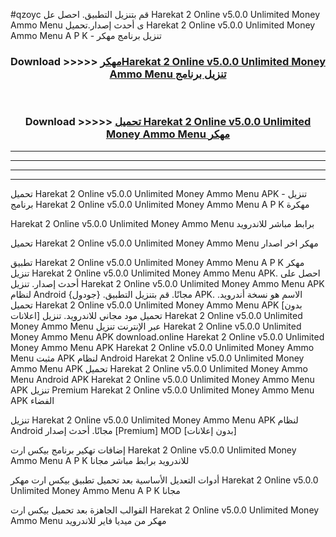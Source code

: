 #qzoyc قم بتنزيل التطبيق. احصل عل Harekat 2 Online v5.0.0 Unlimited Money Ammo Menu  ى أحدث إصدار.تحميل Harekat 2 Online v5.0.0 Unlimited Money Ammo Menu  A P K - تنزيل برنامج مهكر



<div align="center">
<h3>Download >>>>> <a href="https://ar-sites.web.app/?ar= Harekat 2 Online v5.0.0 Unlimited Money Ammo Menu ">مهكرHarekat 2 Online v5.0.0 Unlimited Money Ammo Menu  تنزيل برنامج</a></h3><br>

<h3>Download >>>>> <a href="https://ar-sites.web.app/?ar= Harekat 2 Online v5.0.0 Unlimited Money Ammo Menu ">تحميل Harekat 2 Online v5.0.0 Unlimited Money Ammo Menu  مهكر</a></h3>
</div>


----------------------------------------------------------

----------------------------------------------------------

----------------------------------------------------------

----------------------------------------------------------


تحميل Harekat 2 Online v5.0.0 Unlimited Money Ammo Menu  APK - تنزيل برنامج Harekat 2 Online v5.0.0 Unlimited Money Ammo Menu  A P K مهكرة

Harekat 2 Online v5.0.0 Unlimited Money Ammo Menu  برابط مباشر للاندرويد

تحميل Harekat 2 Online v5.0.0 Unlimited Money Ammo Menu  مهكر اخر اصدار

تطبيق Harekat 2 Online v5.0.0 Unlimited Money Ammo Menu  A P K مهكر
تنزيل Harekat 2 Online v5.0.0 Unlimited Money Ammo Menu  APK. احصل على أحدث إصدار.
تنزيل Harekat 2 Online v5.0.0 Unlimited Money Ammo Menu  APK لنظام Android مجانًا.
قم بتنزيل التطبيق. {جودول} APK. الاسم هو نسخة أندرويد.
تحميل Harekat 2 Online v5.0.0 Unlimited Money Ammo Menu  APK [بدون اعلانات]
تحميل مود مجاني للاندرويد.
تنزيل Harekat 2 Online v5.0.0 Unlimited Money Ammo Menu  عبر الإنترنت
تنزيل Harekat 2 Online v5.0.0 Unlimited Money Ammo Menu  APK
download.online Harekat 2 Online v5.0.0 Unlimited Money Ammo Menu  APK
Harekat 2 Online v5.0.0 Unlimited Money Ammo Menu  مثبت APK لنظام Android
Harekat 2 Online v5.0.0 Unlimited Money Ammo Menu  APK
تحميل Harekat 2 Online v5.0.0 Unlimited Money Ammo Menu  Android APK
Harekat 2 Online v5.0.0 Unlimited Money Ammo Menu  APK تنزيل Premium
Harekat 2 Online v5.0.0 Unlimited Money Ammo Menu  APK الفضاء

تنزيل Harekat 2 Online v5.0.0 Unlimited Money Ammo Menu  APK لنظام Android مجانًا. أحدث إصدار [Premium] MOD [بدون إعلانات]

إضافات تهكير برنامج بيكس ارت Harekat 2 Online v5.0.0 Unlimited Money Ammo Menu  A P K للاندرويد برابط مباشر مجانا

أدوات التعديل الأساسية بعد تحميل تطبيق بيكس ارت مهكر Harekat 2 Online v5.0.0 Unlimited Money Ammo Menu  A P K مجانا

القوالب الجاهزة بعد تحميل بيكس ارت Harekat 2 Online v5.0.0 Unlimited Money Ammo Menu  مهكر من ميديا فاير للاندرويد



